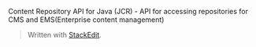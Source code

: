 Content Repository API for Java (JCR) - API for accessing repositories for CMS and EMS(Enterprise content management)


> Written with [StackEdit](https://stackedit.io/).
<!--stackedit_data:
eyJoaXN0b3J5IjpbLTExODc3MzMyMTZdfQ==
-->